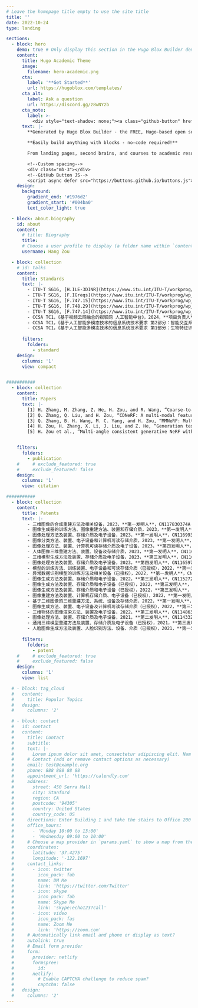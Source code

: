 ```yaml
---
# Leave the homepage title empty to use the site title
title: ''
date: 2022-10-24
type: landing

sections:
  - block: hero
    demo: true # Only display this section in the Hugo Blox Builder demo site
    content:
      title: Hugo Academic Theme
      image:
        filename: hero-academic.png
      cta:
        label: '**Get Started**'
        url: https://hugoblox.com/templates/
      cta_alt:
        label: Ask a question
        url: https://discord.gg/z8wNYzb
      cta_note:
        label: >-
          <div style="text-shadow: none;"><a class="github-button" href="https://github.com/HugoBlox/hugo-blox-builder" data-icon="octicon-star" data-size="large" data-show-count="true" aria-label="Star">Star Hugo Blox Builder</a></div><div style="text-shadow: none;"><a class="github-button" href="https://github.com/HugoBlox/theme-academic-cv" data-icon="octicon-star" data-size="large" data-show-count="true" aria-label="Star">Star the Academic template</a></div>
      text: |-
        **Generated by Hugo Blox Builder - the FREE, Hugo-based open source website builder trusted by 500,000+ sites.**

        **Easily build anything with blocks - no-code required!**

        From landing pages, second brains, and courses to academic resumés, conferences, and tech blogs.

        <!--Custom spacing-->
        <div class="mb-3"></div>
        <!--GitHub Button JS-->
        <script async defer src="https://buttons.github.io/buttons.js"></script>
    design:
      background:
        gradient_end: '#1976d2'
        gradient_start: '#004ba0'
        text_color_light: true

  - block: about.biography
    id: about
    content:
      # title: Biography
      title: 
      # Choose a user profile to display (a folder name within `content/authors/`)
      username: Hang Zou

  - block: collection
    # id: talks
    content:
      title: Standards
      text: |-
        - ITU-T SG16, [H.ILE-3DINR](https://www.itu.int/ITU-T/workprog/wp_item.aspx?isn=19526) "Framework and requirements of 3D reconstruction systems based on implicit neural representation for immersive live experience (ILE) services", 2024, **Main Editor**, Under Study;
        - ITU-T SG16, [F.IGreqs](https://www.itu.int/ITU-T/workprog/wp_item.aspx?isn=19288) "Requirements and framework of artificial intelligence-based image generation systems", 2024, **Co-Editor**, Under Study;
        - ITU-T SG16, [F.747.15](https://www.itu.int/ITU-T/workprog/wp_item.aspx?isn=17636)(ex F.EVSreqs) "Requirements of event-based vision systems", 2022, **Main Editor**, Approved;
        - ITU-T SG16, [F.748.29](https://www.itu.int/ITU-T/workprog/wp_item.aspx?isn=18606)(ex F.MFDreqs) "Requirements and functions of computer audition based machinery fault diagnosis system", 2022, **Co-Editor**, Approved;
        - ITU-T SG16, [F.747.14](https://www.itu.int/ITU-T/workprog/wp_item.aspx?isn=18755)(ex F.MFSVreqs) "Requirements and capability framework of the multimodal fusion system for vision", 2022, **Co-Editor**, Approved;
        - CCSA TC1，《基于视频云网融合的视联网 人工智能中台》，2024，**项目负责人**，在研；
        - CCSA TC1，《基于人工智能多模态技术的信息系统技术要求 第2部分：智能交互系统》，2024-0036T-YD，**项目负责人**，在研；
        - CCSA TC1，《基于人工智能多模态技术的信息系统技术要求 第1部分：生物特征识别系统》，2023-1069T-YD，**项目负责人**，在研；
      
      filters:
        folders:
          - standard
    design:
      columns: '1'
      view: compact


###########
  - block: collection
    content:
      title: Papers
      text: |-
        [1] H. Zhang, M. Zhang, Z. He, H. Zou, and R. Wang, “Coarse-to-fine iris recognition based on multi-variant ordinal measures feature complementarity,” presented at the Biometric Recognition: 12th Chinese Conference, CCBR 2017, Shenzhen, China, October 28-29, 2017, Proceedings 12, Springer, 2017, pp. 411–419.
        [2] Q. Zhang, Q. Liu, and H. Zou, “CDNeRF: A multi-modal feature guided neural radiance fields,” presented at the CAAI International Conference on Artificial Intelligence, Springer, 2022, pp. 204–215.
        [3] Q. Zhang, B. H. Wang, M. C. Yang, and H. Zou, “MMNeRF: Multi-modal and multi-view optimized cross-scene neural radiance fields,” IEEE Access, vol. 11, pp. 27401–27413, 2023.
        [4] H. Zou, H. Zhang, X. Li, J. Liu, and Z. He, “Generation textured contact lenses iris images based on 4DCycle-GAN,” presented at the 2018 24th International Conference on Pattern Recognition (ICPR), IEEE, 2018, pp. 3561–3566.
        [5] H. Zou et al., “Multi-angle consistent generative NeRF with additive angular margin momentum contrastive learning,” presented at the Proceedings of the IEEE/CVF Conference on Computer Vision and Pattern Recognition, 2024, pp. 930–939.


    filters:
      folders:
        - publication
    #     # exclude_featured: true
    #     exclude_featured: false
    design:
      columns: '1'
      view: citation

###########
  - block: collection
    content:
      title: Patents
      text: |-
        - 三维图像的合成重建方法及相关设备，2023，**第一发明人**，CN117830374A
        - 图像生成器的训练方法、图像重建方法、装置和存储介质，2023，**第一发明人**，CN117709428A
        - 图像处理方法及装置、存储介质及电子设备，2023，**第一发明人**，CN116993590A
        - 图像分类方法、装置、电子设备和计算机可读存储介质，2023，**第一发明人**，CN116977742A
        - 图像处理方法、装置、计算机可读存储介质及电子设备，2023，**第四发明人**，CN116630514A
        - 人体图像三维重建方法、装置、设备及存储介质，2023，**第一发明人**，CN116563467A
        - 三维模型生成方法及装置、存储介质及电子设备，2023，**第三发明人**，CN116597087A
        - 图像处理方法及装置、存储介质及电子设备，2023，**第四发明人**，CN116597173A
        - 模型的训练方法、训练装置、电子设备和可读存储介质（已授权），2022，**第一发明人**，CN115439610B
        - 异常数据识别模型的训练方法及相关设备（已授权），2022，**第一发明人**，CN115238805B
        - 图像生成方法及装置、存储介质和电子设备，2022，**第三发明人**，CN115272576A
        - 图像生成方法及装置、存储介质和电子设备（已授权），2022，**第三发明人**，CN115100360B
        - 图像生成方法及装置、存储介质和电子设备（已授权），2022，**第三发明人**，CN115272575B
        - 图像重建方法及装置、计算机存储介质、电子设备（已授权），2022，**第一发明人**，CN115205117B
        - 基于二维图像的三维重建方法、系统、设备及存储介质，2022，**第一发明人**，CN115018994A
        - 图像生成方法、装置、电子设备及计算机可读存储介质（已授权），2022，**第三发明人**，CN115063536B
        - 三维物体的图像渲染方法、装置及电子设备，2022，**第三发明人**，CN114863007A
        - 图像处理方法、装置、存储介质及电子设备，2021，**第二发明人**，CN114332334A
        - 通用三维模型重建方法及装置、存储介质及电子设备（已授权），2021，**第三发明人**，CN114299252B
        - 人脸图像生成方法及装置、人脸识别方法、设备、介质（已授权），2021，**第一发明人**，CN114255502B
      
      filters:
        folders:
          - patent
    #     # exclude_featured: true
    #     exclude_featured: false
    design:
      columns: '1'
      view: list

  # - block: tag_cloud
  #   content:
  #     title: Popular Topics
  #   design:
  #     columns: '2'

  # - block: contact
  #   id: contact
  #   content:
  #     title: Contact
  #     subtitle:
  #     text: |-
  #       Lorem ipsum dolor sit amet, consectetur adipiscing elit. Nam mi diam, venenatis ut magna et, vehicula efficitur enim.
  #     # Contact (add or remove contact options as necessary)
  #     email: test@example.org
  #     phone: 888 888 88 88
  #     appointment_url: 'https://calendly.com'
  #     address:
  #       street: 450 Serra Mall
  #       city: Stanford
  #       region: CA
  #       postcode: '94305'
  #       country: United States
  #       country_code: US
  #     directions: Enter Building 1 and take the stairs to Office 200 on Floor 2
  #     office_hours:
  #       - 'Monday 10:00 to 13:00'
  #       - 'Wednesday 09:00 to 10:00'
  #     # Choose a map provider in `params.yaml` to show a map from these coordinates
  #     coordinates:
  #       latitude: '37.4275'
  #       longitude: '-122.1697'  
  #     contact_links:
  #       - icon: twitter
  #         icon_pack: fab
  #         name: DM Me
  #         link: 'https://twitter.com/Twitter'
  #       - icon: skype
  #         icon_pack: fab
  #         name: Skype Me
  #         link: 'skype:echo123?call'
  #       - icon: video
  #         icon_pack: fas
  #         name: Zoom Me
  #         link: 'https://zoom.com'
  #     # Automatically link email and phone or display as text?
  #     autolink: true
  #     # Email form provider
  #     form:
  #       provider: netlify
  #       formspree:
  #         id:
  #       netlify:
  #         # Enable CAPTCHA challenge to reduce spam?
  #         captcha: false
  #   design:
  #     columns: '2'
---
```

